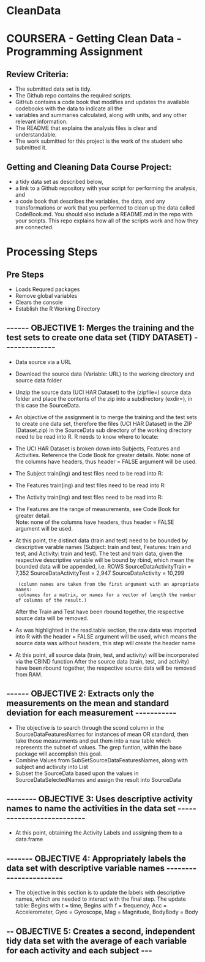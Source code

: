 # CleanData

# COURSERA - Getting Clean Data - Programming Assignment

## Review Criteria:

* The submitted data set is tidy.
* The Github repo contains the required scripts.
* GitHub contains a code book that modifies and updates the available codebooks with the data to indicate all the 
*   variables and summaries calculated, along with units, and any other relevant information.
* The README that explains the analysis files is clear and understandable.
* The work submitted for this project is the work of the student who submitted it.


## Getting and Cleaning Data Course Project:

* a tidy data set as described below, 	
* a link to a Github repository with your script for performing the analysis, and 
* a code book that describes the variables, the data, and any transformations or work that you performed to clean up the data called CodeBook.md. You should also include a README.md in the repo with your scripts. This repo explains how all of the scripts work and how they are connected.

# Processing Steps

## Pre Steps
* Loads Requred packages
* Remove global variables
* Clears the console
* Establish the R Working Directory 

## ------ OBJECTIVE 1: Merges the training and the test sets to create one data set (TIDY DATASET) --------------

* Data source via a URL
* Download the source data (Variable: URL) to the working directory and source data folder
* Unzip the source data (UCI HAR Dataset) to the (zipfile=) source data folder and place the 
    contents of the zip into a subdirectory (exdir=), in this case the SourceData.
* An objective of the assignment is to merge the training and the test sets to create one data set,
    therefore the files (UCI HAR Dataset) in the ZIP (Dataset.zip) in the SourceData sub directory of 
    the working directory need to be read into R.  R needs to know where to locate: 
* The UCI HAR Dataset is broken down into Subjects, Features and Activities.
    Reference the Code Book for greater details.
    Note: none of the columns have headers, thus header = FALSE argument will be used. 
* The Subject train(ing) and test files need to be read into R:
* The Features train(ing) and test files need to be read into R:
* The Activity train(ing) and test files need to be read into R:
* The Features are the range of measurements, see Code Book for greater detail.  
    Note: none of the columns have headers, thus header = FALSE argument will be used. 
* At this point, the distinct data (train and test) need to be bounded by descriptive varable names 
       (Subject: train and test, Features: train and test, and Activity: train and test). 
       The test and train data, given the respective descriptive variable will be bound by 
       rbind, which mean the bounded data will be appended, i.e. 
                                 ROWS
       SourceDataActivityTrain =  7,352 
       SourceDataActivityTest  =  2,947
       SourceDataActivity      = 10,299

       (column names are taken from the first argument with an apropriate names: 
       colnames for a matrix, or names for a vector of length the number of columns of the result.)
    After the Train and Test have been rbound together, the respective source data will be removed.
* As was highlighted in the read.table section, the raw data was imported into R with the header = FALSE 
    argument will be used, which means the source data was without headers, this step will create the header name
* At this point, all source data (train, test, and activity) will be incorporated via the CBIND function
    After the source data (train, test, and activity) have been rbound together, the respective 
    source data will be removed from RAM.

## ------ OBJECTIVE 2: Extracts only the measurements on the mean and standard deviation for each measurement -----------

* The objective is to search through the scond column in the SourceDataFeaturesNames for instances of 
    mean OR standard, then take those measurments and put them into a new table which represents the subset of values.
    The grep funtion, within the base package will accomplish this goal.
* Combine Values from SubSetSourceDataFeaturesNames, along with subject and activuty into  List
* Subset the SourceData based upon the values in SourceDataSelectedNames and assign the result into SourceData

## -------- OBJECTIVE 3: Uses descriptive activity names to name the activities in the data set --------------------------
* At this point, obtaining the Activity Labels and assigning them to a data.frame 

## ------- OBJECTIVE 4: Appropriately labels the data set with descriptive variable names -----------------------

*  The objective in this section is to update the labels with descriptive names, which are needed to interact with the final step.
    The update table: Begins with t = time, Begins with f = frequency, Acc = Accelerometer, Gyro = Gyroscope, Mag = Magnitude, BodyBody = Body

## -- OBJECTIVE 5: Creates a second, independent tidy data set with the average of each variable for each activity and each subject ---    
